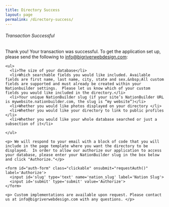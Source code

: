 ```yaml
---
title: Directory Success
layout: page
permalink: /directory-success/
---
```

<script>
    function requestAuth() {
        event.preventDefault();
        slug = $("#slug").val();

        function preauthenticate(slug, callback) {
                var data= {
                    'slug' : slug
                }

                $.ajax({
                    type: "GET",
                    url: "http://www.nbdirectory.site/preauthenticate",
                    data: data,
                    crossDomain: true,
                });

                console.log(slug);

                /*callback(slug);*/
            }

        function authorization_redirect(slug) {
               url = "https://" + slug + ".nationbuilder.com/oauth/authorize?response_type=code&client_id=725cf9d4f9380b5d8946b238fb8d2f1f10c151b86dee199913ade8521679e2f6&redirect_uri=https%3A%2F%2Fwww.nbdirectory.site%2Fauthenticate";
               window.location.href = url;
        }

       preauthenticate(slug, authorization_redirect);
    }
</script>

<div id="main-container">
  <div class="directoryPageBox clickable">
    <h6>Transaction Successful</h6>
    <p>Thank you! Your transaction was successful. To get the application set up, please send the following to <a href="info@bigriverwebdesign.com">info@bigriverwebdesign.com</a>:</p>

    <ul>
      <li>The size of your database</li>
      <li>Which searchable fields you would like included. Available fields are first name, last name, city, state and sex.&nbsp;All custom fields are supported and must already be created within your Nationbuilder settings.  Please let us know which of your custom fields you would like included in the directory.</li>
      <li>Your unique NationBuilder slug (if your site’s NationBuilder URL is mywebsite.nationbuilder.com, the slug is “my website”)</li>
      <li>Whether you would like photos displayed on your directory </li>
      <li>Whether you would like your directory to link to public profiles </li>
      <li>Whether you would like your whole database searched or just a subsection of it</li>

    </ul>

    <p> We will respond to your email with a block of code that you will include in the page template where you want the directory to be displayed.  In order to allow our authorize our application to access your database, please enter your NationBuilder slug in the box below and click "Authorize."</p>

    <form id="auth-form" class="clickable" onsubmit="requestAuth()" label='Authorize'>
      <input id='slug' type='text' name='nation_slug' label='Nation Slug'>
      <input id='submit' type='submit' value='Authorize'>
    </form>

    <p> Custom implementations are available upon request. Please contact us at info@bigriverwebdesign.com with any questions. </p>

  </div>
</div>

<script>
$(document).ready(function() {
    $('#main-container').fadeIn();
});
</script>
